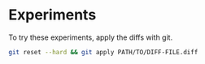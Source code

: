 # Experiments

To try these experiments, apply the diffs with git.

```sh
git reset --hard && git apply PATH/TO/DIFF-FILE.diff
```